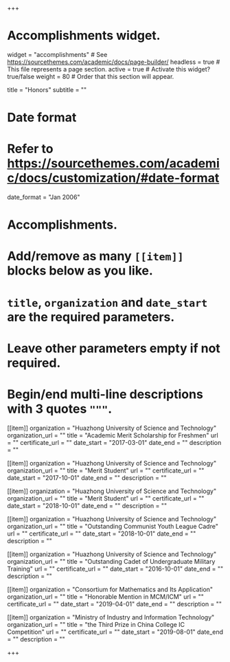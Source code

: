 +++
# Accomplishments widget.
widget = "accomplishments"  # See https://sourcethemes.com/academic/docs/page-builder/
headless = true  # This file represents a page section.
active = true  # Activate this widget? true/false
weight = 80  # Order that this section will appear.

title = "Honors"
subtitle = ""

# Date format
#   Refer to https://sourcethemes.com/academic/docs/customization/#date-format
date_format = "Jan 2006"

# Accomplishments.
#   Add/remove as many `[[item]]` blocks below as you like.
#   `title`, `organization` and `date_start` are the required parameters.
#   Leave other parameters empty if not required.
#   Begin/end multi-line descriptions with 3 quotes `"""`.

[[item]]
  organization = "Huazhong University of Science and Technology"
  organization_url = ""
  title = "Academic Merit Scholarship for Freshmen"
  url = ""
  certificate_url = ""
  date_start = "2017-03-01"
  date_end = ""
  description = ""

[[item]]
  organization = "Huazhong University of Science and Technology"
  organization_url = ""
  title = "Merit Student"
  url = ""
  certificate_url = ""
  date_start = "2017-10-01"
  date_end = ""
  description = ""

[[item]]
  organization = "Huazhong University of Science and Technology"
  organization_url = ""
  title = "Merit Student"
  url = ""
  certificate_url = ""
  date_start = "2018-10-01"
  date_end = ""
  description = ""

[[item]]
  organization = "Huazhong University of Science and Technology"
  organization_url = ""
  title = "Outstanding Communist Youth League Cadre"
  url = ""
  certificate_url = ""
  date_start = "2018-10-01"
  date_end = ""
  description = ""

[[item]]
  organization = "Huazhong University of Science and Technology"
  organization_url = ""
  title = "Outstanding Cadet of Undergraduate Military Training"
  url = ""
  certificate_url = ""
  date_start = "2016-10-01"
  date_end = ""
  description = ""

[[item]]
  organization = "Consortium for Mathematics and Its Application"
  organization_url = ""
  title = "Honorable Mention in MCM/ICM"
  url = ""
  certificate_url = ""
  date_start = "2019-04-01"
  date_end = ""
  description = ""

[[item]]
  organization = "Ministry of Industry and Information Technology"
  organization_url = ""
  title = "the Third Prize in China College IC Competition"
  url = ""
  certificate_url = ""
  date_start = "2019-08-01"
  date_end = ""
  description = ""

+++
